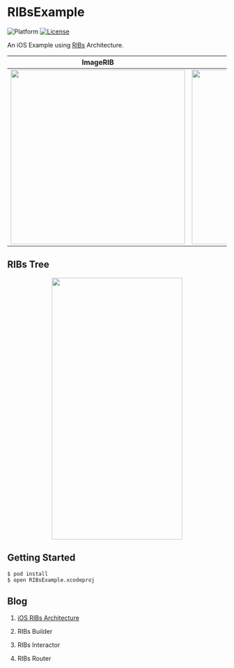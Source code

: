 # RIBsExample
![Platform](https://img.shields.io/badge/Platform-iOS-lightgrey.svg)
[![License](https://img.shields.io/badge/license-MIT-green.svg)](https://github.com/mathpresso/RIBsExample/blob/master/LICENSE)

An iOS Example using [RIBs](https://github.com/uber/RIBs) Architecture.

ImageRIB | ImageDetailRIB |
--- | :---: |
<img src="https://user-images.githubusercontent.com/15151687/90982420-020b9e80-e5a2-11ea-8e4e-3f7ee8ccbc3a.png" width="400"> | <img src="https://user-images.githubusercontent.com/15151687/90982424-03d56200-e5a2-11ea-8963-62129f6b8dee.png" width="400">

## RIBs Tree

<p align="center">
<img src="https://user-images.githubusercontent.com/15151687/90982021-6a0cb580-e59f-11ea-8c46-e0403ebaa886.png" width="300", height="600">
</p>


## Getting Started

```console
$ pod install
$ open RIBsExample.xcodeproj
```

## Blog

1. [iOS RIBs Architecture](https://medium.com/qandastudy/1-ios-ribs-architecture-af9834956daf)

2. RIBs Builder

3. RIBs Interactor

4. RIBs Router
